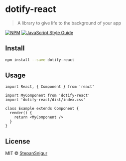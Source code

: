 # dotify-react

> A library to give life to the background of your app

[![NPM](https://img.shields.io/npm/v/dotify-react.svg)](https://www.npmjs.com/package/dotify-react) [![JavaScript Style Guide](https://img.shields.io/badge/code_style-standard-brightgreen.svg)](https://standardjs.com)

## Install

```bash
npm install --save dotify-react
```

## Usage

```tsx
import React, { Component } from 'react'

import MyComponent from 'dotify-react'
import 'dotify-react/dist/index.css'

class Example extends Component {
  render() {
    return <MyComponent />
  }
}
```

## License

MIT © [StepanSnigur](https://github.com/StepanSnigur)

